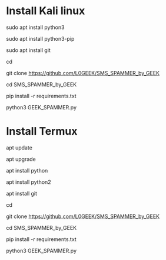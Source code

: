 

# Install Kali linux




sudo apt install python3

sudo apt install python3-pip

sudo apt install git

cd

git clone https://github.com/L0GEEK/SMS_SPAMMER_by_GEEK

cd SMS_SPAMMER_by_GEEK

pip install -r requirements.txt 

python3 GEEK_SPAMMER.py



# Install Termux




apt update  

apt upgrade   

apt install python   

apt install python2  

apt install git      

cd                   

git clone https://github.com/L0GEEK/SMS_SPAMMER_by_GEEK     

cd SMS_SPAMMER_by_GEEK                       

pip install -r requirements.txt     

python3 GEEK_SPAMMER.py               
